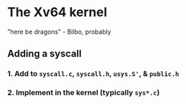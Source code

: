 # The Xv64 kernel

"here be dragons" - Bilbo, probably

## Adding a syscall

### 1. Add to `syscall.c`, `syscall.h`, `usys.S'`, & `public.h`

### 2. Implement in the kernel (typically `sys*.c`)
